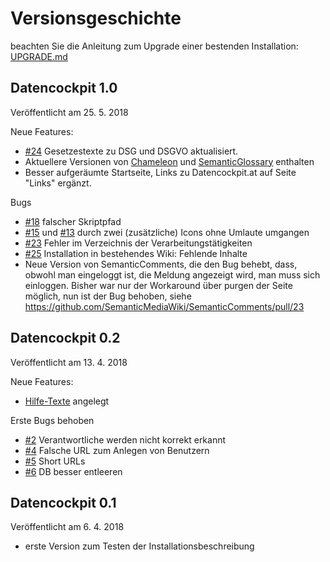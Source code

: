 # Versionsgeschichte
beachten Sie die Anleitung zum Upgrade einer bestenden Installation: [UPGRADE.md](https://github.com/krabina/Datencockpit/blob/master/UPGRADE.md)

## Datencockpit 1.0

Veröffentlicht am 25. 5. 2018

Neue Features:
* [#24](https://github.com/krabina/Datencockpit/issues/24) Gesetzestexte zu DSG und DSGVO aktualisiert.
* Aktuellere Versionen von [Chameleon](https://github.com/cmln/chameleon) und [SemanticGlossary](https://github.com/SemanticMediaWiki/SemanticGlossary) enthalten
* Besser aufgeräumte Startseite, Links zu Datencockpit.at auf Seite "Links" ergänzt.

Bugs 
* [#18](https://github.com/krabina/Datencockpit/issues/18) falscher Skriptpfad
* [#15](https://github.com/krabina/Datencockpit/issues/15) und [#13](https://github.com/krabina/Datencockpit/issues/13) durch zwei (zusätzliche) Icons ohne Umlaute umgangen
* [#23](https://github.com/krabina/Datencockpit/issues/23) Fehler im Verzeichnis der Verarbeitungstätigkeiten
* [#25](https://github.com/krabina/Datencockpit/issues/25) Installation in bestehendes Wiki: Fehlende Inhalte
* Neue Version von SemanticComments, die den Bug behebt, dass, obwohl man eingeloggt ist, die Meldung angezeigt wird, man muss sich einloggen. Bisher war nur der Workaround über purgen der Seite möglich, nun ist der Bug behoben, siehe https://github.com/SemanticMediaWiki/SemanticComments/pull/23

## Datencockpit 0.2

Veröffentlicht am 13. 4. 2018

Neue Features:
* [Hilfe-Texte](http://www.datencockpit.at/Hilfe:Erste_Schritte) angelegt

Erste Bugs behoben
* [#2](https://github.com/krabina/Datencockpit/issues/2) Verantwortliche werden nicht korrekt erkannt
* [#4](https://github.com/krabina/Datencockpit/issues/4) Falsche URL zum Anlegen von Benutzern
* [#5](https://github.com/krabina/Datencockpit/issues/5) Short URLs
* [#6](https://github.com/krabina/Datencockpit/issues/6) DB besser entleeren

## Datencockpit 0.1

Veröffentlicht am 6. 4. 2018

* erste Version zum Testen der Installationsbeschreibung

